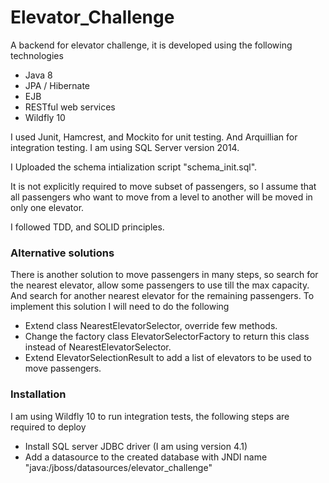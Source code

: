 # Elevator_Challenge

A backend for elevator challenge, it is developed using the following technologies

- Java 8
- JPA / Hibernate
- EJB
- RESTful web services
- Wildfly 10
 
I used Junit, Hamcrest, and Mockito for unit testing. And Arquillian for integration testing.
I am using SQL Server version 2014.

I Uploaded the schema intialization script "schema_init.sql".

It is not explicitly required to move subset of passengers, so I assume that all passengers who want to move from a level to another will be moved in only one elevator.

I followed TDD, and SOLID principles.

### Alternative solutions

There is another solution to move passengers in many steps, so search for the nearest elevator, allow some passengers to use till the max capacity. And search for another nearest elevator for the remaining passengers.
To implement this solution I will need to do the following 

- Extend class NearestElevatorSelector, override few methods. 
- Change the factory class ElevatorSelectorFactory to return this class instead of NearestElevatorSelector.
- Extend ElevatorSelectionResult to add a list of elevators to be used to move passengers.



### Installation

I am using Wildfly 10 to run integration tests, the following steps are required to deploy
- Install SQL server JDBC driver (I am using version 4.1)
- Add a datasource to the created database with JNDI name "java:/jboss/datasources/elevator_challenge"



